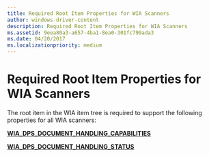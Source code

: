 ```yaml
---
title: Required Root Item Properties for WIA Scanners
author: windows-driver-content
description: Required Root Item Properties for WIA Scanners
ms.assetid: 9eea80a3-a657-4ba1-8ea0-301fc799ada3
ms.date: 04/20/2017
ms.localizationpriority: medium
---
```


# Required Root Item Properties for WIA Scanners


The root item in the WIA item tree is required to support the following properties for all WIA scanners:

[**WIA\_DPS\_DOCUMENT\_HANDLING\_CAPABILITIES**](https://msdn.microsoft.com/library/windows/hardware/ff551379)

[**WIA\_DPS\_DOCUMENT\_HANDLING\_STATUS**](https://msdn.microsoft.com/library/windows/hardware/ff551386)

 

 




